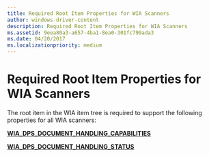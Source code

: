 ```yaml
---
title: Required Root Item Properties for WIA Scanners
author: windows-driver-content
description: Required Root Item Properties for WIA Scanners
ms.assetid: 9eea80a3-a657-4ba1-8ea0-301fc799ada3
ms.date: 04/20/2017
ms.localizationpriority: medium
---
```


# Required Root Item Properties for WIA Scanners


The root item in the WIA item tree is required to support the following properties for all WIA scanners:

[**WIA\_DPS\_DOCUMENT\_HANDLING\_CAPABILITIES**](https://msdn.microsoft.com/library/windows/hardware/ff551379)

[**WIA\_DPS\_DOCUMENT\_HANDLING\_STATUS**](https://msdn.microsoft.com/library/windows/hardware/ff551386)

 

 




